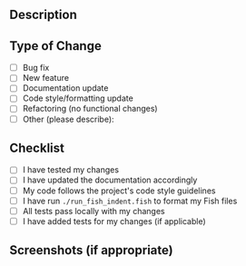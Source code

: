 <!--
Thank you for contributing to fish-pwstore!
Please make sure to complete the following checklist before submitting your PR.
-->

## Description
<!-- Please describe what your PR does and why it should be merged. -->



## Type of Change
<!-- Please check the options that apply: -->
- [ ] Bug fix
- [ ] New feature
- [ ] Documentation update
- [ ] Code style/formatting update
- [ ] Refactoring (no functional changes)
- [ ] Other (please describe):

## Checklist
<!-- Please check all items that apply. -->
- [ ] I have tested my changes
- [ ] I have updated the documentation accordingly
- [ ] My code follows the project's code style guidelines
- [ ] I have run `./run_fish_indent.fish` to format my Fish files
- [ ] All tests pass locally with my changes
- [ ] I have added tests for my changes (if applicable)

## Screenshots (if appropriate)
<!-- Add screenshots here if applicable -->

